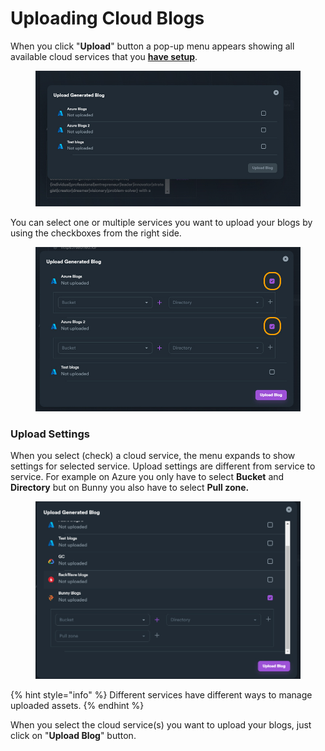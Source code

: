 # Uploading Cloud Blogs

When you click "**Upload**" button a pop-up menu appears showing all available cloud services that you [**have setup**](cloud-blogs-settings/).

<figure><img src="../../.gitbook/assets/cloud blogs - upload 1.jpg" alt=""><figcaption></figcaption></figure>

You can select one or multiple services you want to upload your blogs by using the checkboxes from the right side.

<figure><img src="../../.gitbook/assets/cloud blogs - upload 2.jpg" alt=""><figcaption></figcaption></figure>

### Upload Settings

When you select (check) a cloud service, the menu expands to show settings for selected service. Upload settings are different from service to service. For example on Azure you only have to select **Bucket** and **Directory** but on Bunny you also have to select **Pull zone.**

<figure><img src="../../.gitbook/assets/cloud blogs - upload 3.jpg" alt=""><figcaption></figcaption></figure>

{% hint style="info" %}
Different services have different ways to manage uploaded assets.&#x20;
{% endhint %}

When you select the cloud service(s) you want to upload your blogs, just click on "**Upload Blog**" button.
